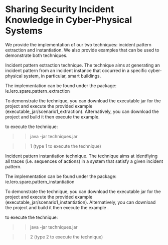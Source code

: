 # Sharing Security Incident Knowledge in Cyber-Physical Systems

We provide the implementation of our two techniques: incident pattern extraction and instantiation. 
We also provide examples that can be used to demonstrate both techniques.

Incident pattern extraction technique.
The technique aims at generating an incident pattern from an incident instance that occurred in a specific cyber-physical system, in particular, smart buildings.

The implementation can be found under the package: ie.lero.spare.pattern_extraction

To demonstrate the technique, you can download the executable jar for the project and execute the provided example (executable_jar/scenario1_extraction). Alternatively, you can download the project and build it then execute the example.

to execute the technique: 
>>java -jar techniques.jar 

>>1 (type 1 to execute the technique)

Incident pattern instantiation technique.
The technique aims at identfiying all traces (i.e. sequences of actions) in a system that satisfy a given incident pattern.

The implementation can be found under the package: ie.lero.spare.pattern_instantiation

To demonstrate the technique, you can download the executable jar for the project and execute the provided example (executable_jar/scenario1_instantiation). Alternatively, you can download the project and build it then execute the example .

 
to execute the technique: 
>>java -jar techniques.jar 

>>2 (type 2 to execute the technique)
